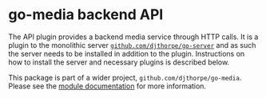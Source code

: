 
# go-media backend API

The API plugin provides a backend media service through HTTP calls. It is a plugin to
the monolithic server [`github.com/djthorpe/go-server`](github.com/djthorpe/go-server) 
and as such the server needs to be installed in addition to the plugin. Instructions on how
to install the server and necessary plugins is described below.

This package is part of a wider project, `github.com/djthorpe/go-media`.
Please see the [module documentation](https://github.com/djthorpe/go-media/blob/master/README.md)
for more information.
